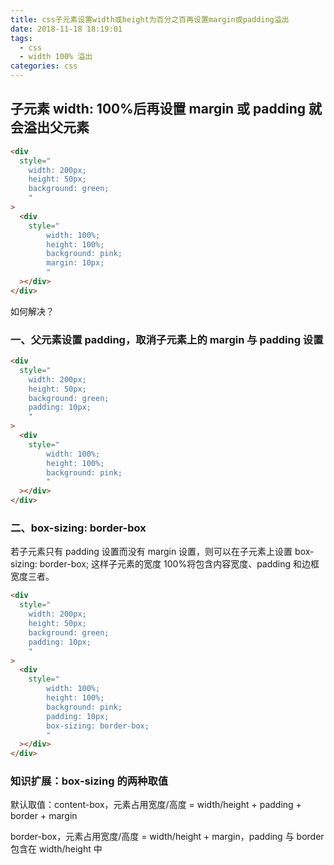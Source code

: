 ```yaml
---
title: css子元素设置width或height为百分之百再设置margin或padding溢出
date: 2018-11-18 18:19:01
tags:
  - css
  - width 100% 溢出
categories: css
---
```


## 子元素 width: 100%后再设置 margin 或 padding 就会溢出父元素

```html
<div
  style="
    width: 200px;
    height: 50px;
    background: green;
    "
>
  <div
    style="
        width: 100%;
        height: 100%;
        background: pink;
        margin: 10px;
        "
  ></div>
</div>
```

如何解决？

### 一、父元素设置 padding，取消子元素上的 margin 与 padding 设置

```html
<div
  style="
    width: 200px;
    height: 50px;
    background: green;
    padding: 10px;
    "
>
  <div
    style="
        width: 100%;
        height: 100%;
        background: pink;
        "
  ></div>
</div>
```

### 二、box-sizing: border-box

若子元素只有 padding 设置而没有 margin 设置，则可以在子元素上设置 box-sizing: border-box; 这样子元素的宽度 100%将包含内容宽度、padding 和边框宽度三者。

```html
<div
  style="
    width: 200px;
    height: 50px;
    background: green;
    padding: 10px;
    "
>
  <div
    style="
        width: 100%;
        height: 100%;
        background: pink;
        padding: 10px;
        box-sizing: border-box;
        "
  ></div>
</div>
```

### 知识扩展：box-sizing 的两种取值

默认取值：content-box，元素占用宽度/高度 = width/height + padding + border + margin

border-box，元素占用宽度/高度 = width/height + margin，padding 与 border 包含在 width/height 中
